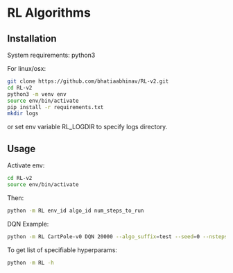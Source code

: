 # RL Algorithms

## Installation

System requirements: python3

For linux/osx:

```bash
git clone https://github.com/bhatiaabhinav/RL-v2.git
cd RL-v2
python3 -m venv env
source env/bin/activate
pip install -r requirements.txt
mkdir logs
```
or set env variable RL_LOGDIR to specify logs directory.

## Usage

Activate env:
```bash
cd RL-v2
source env/bin/activate
```

Then:
```bash
python -m RL env_id algo_id num_steps_to_run
```


DQN Example:
```bash
python -m RL CartPole-v0 DQN 20000 --algo_suffix=test --seed=0 --nsteps=3 --ep_anneal_steps=10000
```

To get list of specifiable hyperparams:
```bash
python -m RL -h
```
